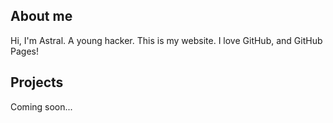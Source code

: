 ## About me
Hi, I'm Astral. A young hacker.
This is my website.
I love GitHub, and GitHub Pages!

## Projects
Coming soon...
